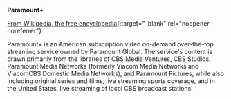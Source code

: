<!-- markdownlint-disable MD041-->
**Paramount+**<br>

[From Wikipedia, the free encyclopedia](https://en.wikipedia.org/wiki/Paramount%2B){:target="\_blank" rel="noopener noreferrer"}

Paramount+ is an American subscription video on-demand over-the-top streaming service owned by Paramount Global. The service's content is drawn primarily from the libraries of CBS Media Ventures, CBS Studios, Paramount Media Networks (formerly Viacom Media Networks and ViacomCBS Domestic Media Networks), and Paramount Pictures, while also including original series and films, live streaming sports coverage, and in the United States, live streaming of local CBS broadcast stations.
<!-- markdownlint-enable MD041-->
